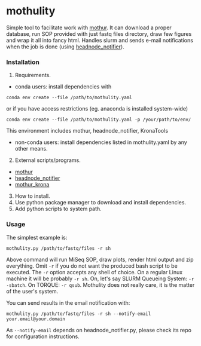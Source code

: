 # mothulity

Simple tool to facilitate work with [mothur](https://www.mothur.org/).
It can download a proper database, run SOP provided with just fastq files directory, draw few figures and wrap it all into fancy html. Handles slurm and sends e-mail notifications when the job is done (using [headnode_notifier](https://github.com/dizak/headnode_notifier/releases)).


### Installation

1. Requirements.
  * conda users: install dependencies with

  ```
  conda env create --file /path/to/mothulity.yaml
  ```
  or if you have access restrictions (eg. anaconda is installed system-wide)

  ```
  conda env create --file /path/to/mothulity.yaml -p /your/path/to/env/
  ```

  This environment includes mothur, headnode_notifier, KronaTools

  * non-conda users: install dependencies listed in mothulity.yaml by any other means.

2. External scripts/programs.
  * [mothur](https://github.com/mothur/mothur/releases)
  * [headnode_notifier](https://github.com/dizak/headnode_notifier/releases)
  * [mothur_krona](https://github.com/accaldwell/mothur_krona.git)

3. How to install.
  1. Use python package manager to download and install dependencies.
  2. Add python scripts to system path.

### Usage

The simplest example is:

```
mothulity.py /path/to/fastq/files -r sh
```

Above command will run MiSeq SOP, draw plots, render html output and zip everything.
Omit ```-r``` if you do not want the produced bash script to be executed.
The ```-r``` option accepts any shell of choice. On a regular Linux machine it will be probably ```-r sh```. On, let's say SLURM Queueing System: ```-r -sbatch```. On TORQUE: ```-r qsub```. Mothulity does not really care, it is the matter of the user's system.

You can send results in the email notification with:

```
mothulity.py /path/to/fastq/files -r sh --notify-email your.email@your.domain
```

As ```--notify-email``` depends on headnode_notifier.py, please check its repo for configuration instructions.
